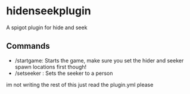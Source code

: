 # hidenseekplugin
A spigot plugin for hide and seek

## Commands

- /startgame: Starts the game, make sure you set the hider and seeker spawn locations first though!
- /setseeker <player>: Sets the seeker to a person

im not writing the rest of this just read the plugin.yml please
